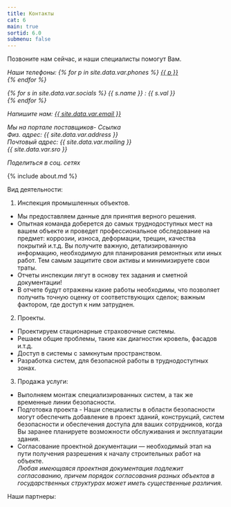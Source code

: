 ```yaml
---
title: Контакты
cat: 6
main: true
sortid: 6.0
submenu: false
---
```


Позвоните нам сейчас, и наши специалисты помогут Вам.
<address>
<span uk-icon="receiver"></span> Наши телефоны:
{% for p in site.data.var.phones %}
    <a href="tel:{{ p }}">{{ p }}</a><br/>
{% endfor %}

{% for s in site.data.var.socials %}
    <span uk-icon="{{ s.name | downcase }}"></span>{{ s.name }} : {{ s.val }}<br/>
{% endfor %}

<span uk-icon="mail"></span> Напишите нам: <a href="mailto:{{ site.data.var.email }}">{{ site.data.var.email }}</a><br/>

Мы на портале поставщиков- Ссылка <br/>
Физ. адрес:  {{ site.data.var.address }} <br/>
Почтовый адрес: {{ site.data.var.mailing }} <br/>
{{ site.data.var.sro }} <br/>

Поделиться в соц. сетях
</address>
{% include about.md %}

Вид деятельности:
1.	Инспекция промышленных объектов.  
-    Мы предоставляем данные для принятия верного решения.   
-    Опытная команда доберется до самых труднодоступных мест на вашем объекте и проведет профессиональное обследование на предмет: коррозии, износа, деформации, трещин, качества покрытий и.т.д. Вы получите важную, детализированную информацию, необходимую для планирования ремонтных или иных работ. Тем самым защитите свои активы и минимизируете свои траты.  
-    Отчеты инспекции лягут в основу тех задания и сметной документации!  
-    В отчете будут отражены какие работы необходимы, что позволяет получить точную оценку от соответствующих сделок; важным фактором, где доступ к ним затруднен.

2.	Проекты.  
-    Проектируем стационарные страховочные системы.
-    Решаем общие проблемы, такие как диагностик кровель, фасадов и.т.д.
-    Доступ в системы с замкнутым пространством.
-    Разработка систем, для безопасной работы в труднодоступных зонах.

3.	Продажа услуги:     
-    Выполняем монтаж специализированных систем, а так же временные линии безопасности.  
-    Подготовка проекта - Наши специалисты в области безопасности могут обеспечить добавление в проект зданий, конструкций, систем безопасности и обеспечения доступа для ваших сотрудников, когда Вы заранее планируете возможности обслуживания и эксплуатации здания.  
-    Согласование проектной документации — необходимый этап на пути получения разрешения к началу строительных работ на объекте.  
    *Любая имеющаяся проектная документация подлежит согласованию, причем порядок согласования разных объектов в государственных структурах может иметь существенные различия.* 

Наши партнеры:


